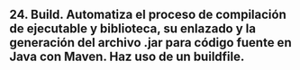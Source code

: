 ## 24. Build. Automatiza el proceso de compilación de ejecutable y biblioteca, su enlazado y la generación del archivo .jar para código fuente en Java con Maven. Haz uso de un buildfile.
